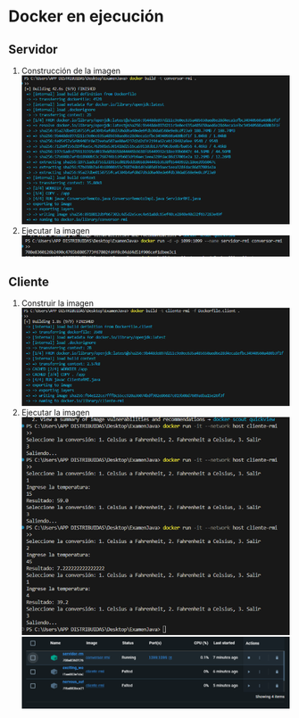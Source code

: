 # Docker en ejecución
## Servidor
1. Construcción de la imagen 
![alt text](image.png)
2. Ejecutar la imagen 
![alt text](image-1.png)
## Cliente
1. Construir la imagen
![alt text](image-2.png)
2. Ejecutar la imagen
![alt text](image-3.png)
![alt text](image-4.png)
